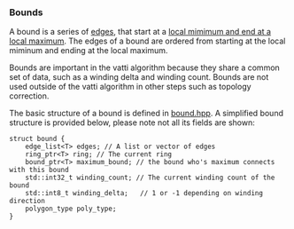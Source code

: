 ### Bounds

A bound is a series of [edges](edges.md), that start at a [local mimimum and end at a local maximum](local_min_and_max.md). The edges of a bound are ordered from starting at the local miminum and ending at the local maximum. 

Bounds are important in the vatti algorithm because they share a common set of data, such as a winding delta and winding count. Bounds are not used outside of the vatti algorithm in other steps such as topology correction.

The basic structure of a bound is defined in [bound.hpp](https://github.com/mapbox/wagyu/blob/master/include/mapbox/geometry/wagyu/bound.hpp). A simplified bound structure is provided below, please note not all its fields are shown:

```
struct bound {
    edge_list<T> edges; // A list or vector of edges
    ring_ptr<T> ring; // The current ring
    bound_ptr<T> maximum_bound; // the bound who's maximum connects with this bound
    std::int32_t winding_count; // The current winding count of the bound
    std::int8_t winding_delta;   // 1 or -1 depending on winding direction
    polygon_type poly_type;
}
```


